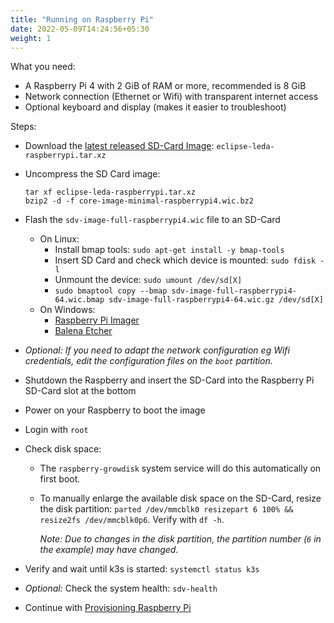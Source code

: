 ```yaml
---
title: "Running on Raspberry Pi"
date: 2022-05-09T14:24:56+05:30
weight: 1
---
```


What you need:
- A Raspberry Pi 4 with 2 GiB of RAM or more, recommended is 8 GiB
- Network connection (Ethernet or Wifi) with transparent internet access
- Optional keyboard and display (makes it easier to troubleshoot)

Steps:
- Download the [latest released SD-Card Image](/docs/general-usage/download-releases/): `eclipse-leda-raspberrypi.tar.xz`
- Uncompress the SD Card image:

      tar xf eclipse-leda-raspberrypi.tar.xz
      bzip2 -d -f core-image-minimal-raspberrypi4.wic.bz2

- Flash the `sdv-image-full-raspberrypi4.wic` file to an SD-Card
  - On Linux:
     - Install bmap tools: `sudo apt-get install -y bmap-tools`
     - Insert SD Card and check which device is mounted: `sudo fdisk -l`
     - Unmount the device: `sudo umount /dev/sd[X]`
     - `sudo bmaptool copy --bmap sdv-image-full-raspberrypi4-64.wic.bmap sdv-image-full-raspberrypi4-64.wic.gz /dev/sd[X]`
  - On Windows: 
     - [Raspberry Pi Imager](https://www.raspberrypi.org/documentation/installation/installing-images/)
     - [Balena Etcher](https://www.balena.io/etcher/)
- *Optional: If you need to adapt the network configuration eg Wifi credentials, edit the configuration files on the `boot` partition.*
- Shutdown the Raspberry and insert the SD-Card into the Raspberry Pi SD-Card slot at the bottom
- Power on your Raspberry to boot the image
- Login with `root`
- Check disk space:
  - The `raspberry-growdisk` system service will do this automatically on first boot.
  - To manually enlarge the available disk space on the SD-Card, resize the disk partition: `parted /dev/mmcblk0 resizepart 6 100% && resize2fs /dev/mmcblk0p6`. Verify with `df -h`.
  
    *Note: Due to changes in the disk partition, the partition number (`6` in the example) may have changed.*
- Verify and wait until k3s is started: `systemctl status k3s`
- *Optional:* Check the system health: `sdv-health`
- Continue with [Provisioning Raspberry Pi](/docs/device-provisioning/provisioning-raspi/)